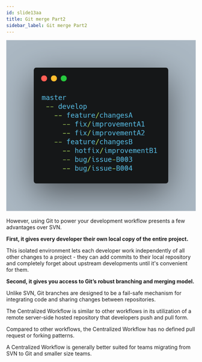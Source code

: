 ```yaml
---
id: slide13aa
title: Git merge Part2
sidebar_label: Git merge Part2
---
```




![xxx](https://raw.githubusercontent.com/ChickenKyiv/awesome-git-article/master/img/merge/simple-git-flow.png)

However, using Git to power your development workflow presents a few advantages over SVN.

**First, it gives every developer their own local copy of the entire project.**

This isolated environment lets each developer work independently of all other changes to a project - they can add commits to their local repository and completely forget about upstream developments until it's convenient for them.

**Second, it gives you access to Git’s robust branching and merging model.**

Unlike SVN, Git branches are designed to be a fail-safe mechanism for integrating code and sharing changes between repositories.

The Centralized Workflow is similar to other workflows in its utilization of a remote server-side hosted repository that developers push and pull form.

Compared to other workflows, the Centralized Workflow has no defined pull request or forking patterns.

A Centralized Workflow is generally better suited for teams migrating from SVN to Git and smaller size teams.
